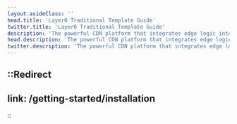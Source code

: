 ```yaml
---
layout.asideClass: ''
head.title: 'Layer0 Traditional Template Guide'
twitter.title: 'Layer0 Traditional Template Guide'
description: 'The powerful CDN platform that integrates edge logic into your application code & extends the edge to the browser.'
head.description: 'The powerful CDN platform that integrates edge logic into your application code & extends the edge to the browser.'
twitter.description: 'The powerful CDN platform that integrates edge logic into your application code & extends the edge to the browser.'
---
```


::Redirect
---
link: /getting-started/installation
---
::
